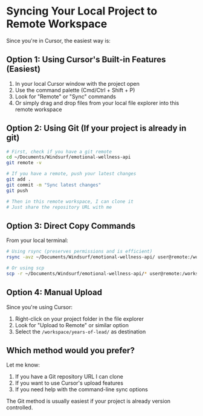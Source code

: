 # Syncing Your Local Project to Remote Workspace

Since you're in Cursor, the easiest way is:

## Option 1: Using Cursor's Built-in Features (Easiest)
1. In your local Cursor window with the project open
2. Use the command palette (Cmd/Ctrl + Shift + P)
3. Look for "Remote" or "Sync" commands
4. Or simply drag and drop files from your local file explorer into this remote workspace

## Option 2: Using Git (If your project is already in git)
```bash
# First, check if you have a git remote
cd ~/Documents/Windsurf/emotional-wellness-api
git remote -v

# If you have a remote, push your latest changes
git add .
git commit -m "Sync latest changes"
git push

# Then in this remote workspace, I can clone it
# Just share the repository URL with me
```

## Option 3: Direct Copy Commands
From your local terminal:
```bash
# Using rsync (preserves permissions and is efficient)
rsync -avz ~/Documents/Windsurf/emotional-wellness-api/ user@remote:/workspace/years-of-lead/

# Or using scp
scp -r ~/Documents/Windsurf/emotional-wellness-api/* user@remote:/workspace/years-of-lead/
```

## Option 4: Manual Upload
Since you're using Cursor:
1. Right-click on your project folder in the file explorer
2. Look for "Upload to Remote" or similar option
3. Select the `/workspace/years-of-lead/` as destination

## Which method would you prefer?
Let me know:
1. If you have a Git repository URL I can clone
2. If you want to use Cursor's upload features
3. If you need help with the command-line sync options

The Git method is usually easiest if your project is already version controlled.